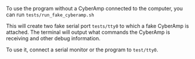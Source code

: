 To use the program without a CyberAmp connected to the computer,
you can run `tests/run_fake_cyberamp.sh`

This will create two fake serial port `tests/tty0` to which a fake
CyberAmp is attached. The terminal will output what commands the CyberAmp is
receiving and other debug information.

To use it, connect a serial monitor or the program to `test/tty0`.